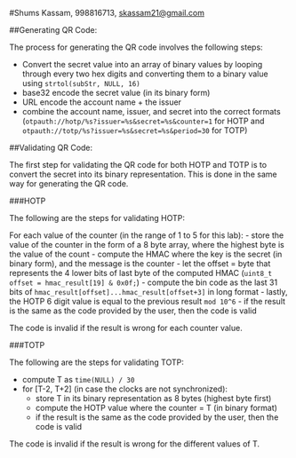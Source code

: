 #Shums Kassam, 998816713, skassam21@gmail.com

##Generating QR Code: 

The process for generating the QR code involves the following steps:
- Convert the secret value into an array of binary values by looping through every two hex digits and converting them to a binary value using `strtol(subStr, NULL, 16)`
- base32 encode the secret value (in its binary form)
- URL encode the account name + the issuer 
- combine the account name, issuer, and secret into the correct formats (`otpauth://hotp/%s?issuer=%s&secret=%s&counter=1` for HOTP and `otpauth://totp/%s?issuer=%s&secret=%s&period=30` for TOTP)

##Validating QR Code:

The first step for validating the QR code for both HOTP and TOTP is to convert the secret into its binary representation. This is done in the same way for generating the QR code. 

###HOTP

The following are the steps for validating HOTP:

For each value of the counter (in the range of 1 to 5 for this lab):
	- store the value of the counter in the form of a 8 byte array, where the highest byte is the value of the count
	- compute the HMAC where the key is the secret (in binary form), and the message is the counter
	- let the offset = byte that represents the 4 lower bits of last byte of the computed HMAC (`uint8_t offset = hmac_result[19] & 0x0f;`)
	- compute the bin code as the last 31 bits of `hmac_result[offset]...hmac_result[offset+3]` in long format
	- lastly, the HOTP 6 digit value is equal to the previous result `mod 10^6`
	- if the result is the same as the code provided by the user, then the code is valid

The code is invalid if the result is wrong for each counter value.

###TOTP

The following are the steps for validating TOTP:

- compute T as `time(NULL) / 30`
- for [T-2, T+2] (in case the clocks are not synchronized):
	- store T in its binary representation as 8 bytes (highest byte first)
	- compute the HOTP value where the counter = T (in binary format)
	- if the result is the same as the code provided by the user, then the code is valid

The code is invalid if the result is wrong for the different values of T.
